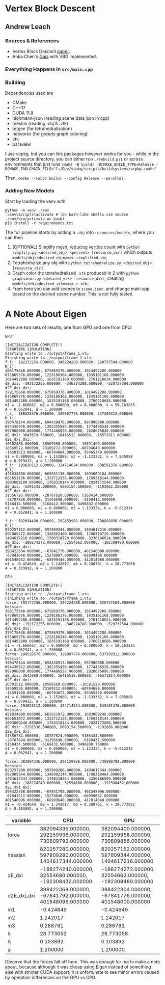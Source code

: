 # Vertex Block Descent

## Andrew Leach

### Sources & References
- Vertex Block Descent [paper](https://doi.org/10.1145/3658179).
- Anka Chen's [Gaia](https://github.com/AnkaChan/Gaia) with VBD implemented.

### Everything Happens in `src/main.cpp`

### Building
Dependencies used are
- CMake
- C++17
- CUDA 11.8
- nlohmann-json (reading scene data json in cpp)
- meshio (reading .obj & .vtk)
- tetgen (for tetrahedralization)
- networkx (for greedy graph coloring)
- vtk
- paraview

I use vcpkg, but you can link packages however works for you - while in the project source directory, you can either run `./rebuild.ps1` or across environments that just runs
`cmake -B build/ -DCMAKE_BUILD_TYPE=Release -DCMAKE_TOOLCHAIN_FILE="C:/Dev/vcpkg/scripts/buildsystems/vcpkg.cmake"`

Then, `cmake --build build/ --config Release --parallel`

### Adding New Models
Start by loading the venv with 

```
python -m venv ./env
.\env\Scripts\activate # (on bash-like shells use source ./env/bin/activate on bash)
pip install -r requirements.txt
```

The full pipeline starts by adding a `.obj` into `resources/models`, where you can then

1. (OPTIONAL) Simplify mesh, reducing vertice count with `python simplify.py <desired_obj> <percent> [resource_dir]` which outputs `models/obj/<desired_objname>_simplified.obj`
2. Tetrahedralize any obj with `python tetrahedralize.py <desired_obj> [resource_dir]`.
3. Graph color the tetrahedralized `.vtk` produced in 2 with `python graphcolor.py <desired_vtk> [resource_dir]`, creating `models/vtk/<desired_vtkname>_c.vtk`.
4. From here you can add scenes to `scene.json`, and change main.cpp based on the desired scene number. This is not fully tested.

# A Note About Eigen
Here are two sets of results, one from GPU and one from CPU:
```
GPU:

[INITIALIZATION COMPLETE!]
[STARTING SIMULATION]
Starting write to ./output/frame_1.vtu
Finishing write to ./output/frame_1.vtu
f_ij: 192172256.000000, 346224288.000000, 520737504.000000
H_ij:
380175648.000000, 675869376.000000, 1014492288.000000
675869376.000000, 1229186304.000000, 1835191168.000000
1014492288.000000, 1835191168.000000, 2761210624.000000
dE_dxi: -192172256.000000, -346224288.000000, -520737504.000000
d2E_dxi_dxi:
379175648.000000, 675869376.000000, 1014492288.000000
675869376.000000, 1228186368.000000, 1835191168.000000
1014492288.000000, 1835191168.000000, 2760210688.000000
m1 = -1.666667, m2 = 0.000000, m3 = 0.000000, k = 59.163815
A = 0.052941, a = 1.200000
f_ij: 188528576.000000, 329807776.000000, 537309312.000000
H_ij:
390478144.000000, 694438976.000000, 997900800.000000
694438976.000000, 1302355584.000000, 1774486528.000000
997900800.000000, 1774486528.000000, 2820675840.000000
dE_dxi: 3643679.750000, 16416512.000000, -16571811.000000
d2E_dxi_dxi:
10302486.000000, 18569580.000000, -16591499.000000
18569572.000000, 73169272.000000, -60704640.000000
-16591513.000000, -60704664.000000, 59465340.000000
m1 = 0.000000, m2 = 1.152889, m3 = -1.133332, k = 7.935088
A = 0.079412, a = 1.200000
f_ij: 193820112.000000, 324714624.000000, 538501376.000000
H_ij:
421834880.000000, 665651136.000000, 1003069184.000000
665651136.000000, 1333712256.000000, 1769318144.000000
1003069184.000000, 1769318144.000000, 2824172544.000000
dE_dxi: -5291535.000000, 5093154.500000, -1192062.250000
d2E_dxi_dxi:
31356726.000000, -28787820.000000, 5168414.500000
-28787820.000000, 31356698.000000, -5168412.500000
5168414.500000, -5168412.500000, 3496802.000000
m1 = 0.000000, m2 = 0.000000, m3 = 1.133334, k = -5.612314
A = 0.052941, a = 1.200000

f_ij: 382094400.000000, 292159968.000000, 730809856.000000
H_ij:
820257152.000000, 597809344.000000, 1404617216.000000
597809472.000000, 1348982400.000000, 1700318720.000000
1404617216.000000, 1700318720.000000, 3236186624.000000
dE_dxi: -188274272.000000, 32554662.000000, -192308480.000000
d2E_dxi_dxi:
398422304.000000, -67841776.000000, 401548000.000000
-67841648.000000, 15270087.000000, -68999480.000000
401548032.000000, -68999448.000000, 412014080.000000
m1 = -0.424649, m2 = 1.242017, m3 = 0.288761, k = 28.773058
A = 0.103892, a = 1.200000

CPU:

[INITIALIZATION COMPLETE!]
[STARTING SIMULATION]
Starting write to ./output/frame_1.vtu
Finishing write to ./output/frame_1.vtu
force: 192172256.000000, 346224288.000000, 520737504.000000
hessian:
380175648.000000, 675869376.000000, 1014492288.000000
675869376.000000, 1229186176.000000, 1835191168.000000
1014492288.000000, 1835191168.000000, 2761210624.000000
dE_dxi: -192172256.000000, -346224288.000000, -520737504.000000
d2E_dxi_dxi:
379175648.000000, 675869376.000000, 1014492288.000000
675869376.000000, 1228186240.000000, 1835191168.000000
1014492288.000000, 1835191168.000000, 2760210688.000000
m1 = -1.666667, m2 = 0.000000, m3 = 0.000000, k = 59.163815
A = 0.052941, a = 1.200000
force: 188528576.000000, 329807776.000000, 537309312.000000
hessian:
390478144.000000, 694438912.000000, 997900800.000000
694438912.000000, 1302355456.000000, 1774486528.000000
997900800.000000, 1774486528.000000, 2820676096.000000
dE_dxi: 3643680.000000, 16416518.000000, -16571814.000000
d2E_dxi_dxi:
10302512.000000, 18569568.000000, -16591520.000000
18569536.000000, 73169312.000000, -60704688.000000
-16591520.000000, -60704672.000000, 59465376.000000
m1 = 0.000000, m2 = 1.152889, m3 = -1.133332, k = 7.935088
A = 0.079412, a = 1.200000
force: 193820112.000000, 324714624.000000, 538501376.000000
hessian:
421834880.000000, 665651072.000000, 1003069248.000000
665651072.000000, 1333712128.000000, 1769318144.000000
1003069248.000000, 1769318144.000000, 2824172800.000000
dE_dxi: -5291536.500000, 5093154.500000, -1192066.000000
d2E_dxi_dxi:
31356734.000000, -28787824.000000, 5168434.500000
-28787824.000000, 31356698.000000, -5168431.500000
5168434.500000, -5168431.500000, 3496808.750000
m1 = 0.000000, m2 = 0.000000, m3 = 1.133334, k = -5.612315
A = 0.052941, a = 1.200000

force: 382094336.000000, 292159936.000000, 730809792.000000
hessian:
820257280.000000, 597809280.000000, 1404617344.000000
597809344.000000, 1348982144.000000, 1700318464.000000
1404617344.000000, 1700318464.000000, 3236186880.000000
dE_dxi: -188274240.000000, 32554680.000000, -192308432.000000
d2E_dxi_dxi:
398422368.000000, -67841792.000000, 401548096.000000
-67841712.000000, 15270046.000000, -68999632.000000
401548096.000000, -68999648.000000, 412014048.000000
m1 = -0.424649, m2 = 1.242017, m3 = 0.288761, k = 28.773052
A = 0.103892, a = 1.200000
```

<!-- Make a table based on the last two parts for CPU and GPU -->
| variable | CPU | GPU |
| --- | --- | --- |
| force | 382094336.000000, 292159936.000000, 730809792.000000 | 382094400.000000, 292159968.000000, 730809856.000000 |
| hessian | 820257280.000000, 597809280.000000, 1404617344.000000 | 820257152.000000, 597809344.000000, 1404617216.000000 |
| dE_dxi | -188274240.000000, 32554680.000000, -192308432.000000 | -188274272.000000, 32554662.000000, -192308480.000000 |
| d2E_dxi_dxi | 398422368.000000, -67841792.000000, 401548096.000000 | 398422304.000000, -67841776.000000, 401548000.000000 |
| m1 | -0.424649 | -0.424649 |
| m2 | 1.242017 | 1.242017 |
| m3 | 0.288761 | 0.288761 |
| k | 28.773052 | 28.773058 |
| A | 0.103892 | 0.103892 |
| a | 1.200000 | 1.200000 |


Observe that the forces fall off here. This was enough for me to make a note about, because although it was cheap using Eigen instead of something else with stricter CUDA support, it is unfortunate to see minor errors caused by operation differences on the GPU vs CPU.